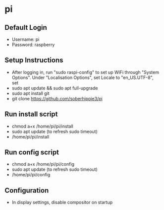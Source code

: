 # pi

## Default Login
- Username: pi
- Password: raspberry

## Setup Instructions
- After logging in, run "sudo raspi-config" to set up WiFi through "System Options". Under "Localisation Options", set Locale to "en_US.UTF-8", set 
- sudo apt update && sudo apt full-upgrade
- sudo apt install git
- git clone https://github.com/soberhippie3/pi

## Run install script  
- chmod a+x /home/pi/pi/install
- sudo apt update (to refresh sudo timeout)
- /home/pi/pi/install

## Run config script
- chmod a+x /home/pi/pi/config
- sudo apt update (to refresh sudo timeout)
- /home/pi/pi/config

## Configuration
- In display settings, disable compositor on startup

